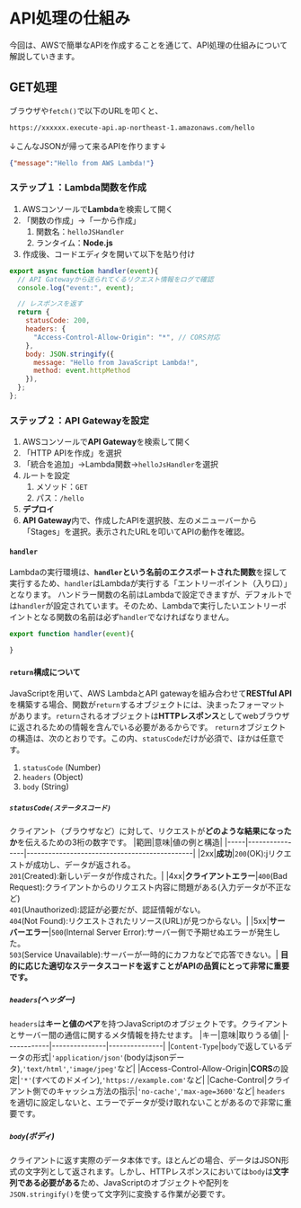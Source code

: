 # API処理の仕組み
今回は、AWSで簡単なAPIを作成することを通じて、API処理の仕組みについて解説していきます。
## GET処理
ブラウザや`fetch()`で以下のURLを叩くと、
```bash
https://xxxxxx.execute-api.ap-northeast-1.amazonaws.com/hello
```
↓こんなJSONが帰って来るAPIを作ります↓
```json
{"message":"Hello from AWS Lambda!"}
```
### ステップ１：Lambda関数を作成
1. AWSコンソールで**Lambda**を検索して開く
2. 「関数の作成」→「一から作成」
   1. 関数名：`helloJSHandler`
   2. ランタイム：**Node.js**
3. 作成後、コードエディタを開いて以下を貼り付け
```JavaScript
export async function handler(event){
  // API Gatewayから送られてくるリクエスト情報をログで確認
  console.log("event:", event);

  // レスポンスを返す
  return {
    statusCode: 200,
    headers: {
      "Access-Control-Allow-Origin": "*", // CORS対応
    },
    body: JSON.stringify({
      message: "Hello from JavaScript Lambda!",
      method: event.httpMethod
    }),
  };
};
```
### ステップ２：API Gatewayを設定
1. AWSコンソールで**API Gateway**を検索して開く
2. 「HTTP APIを作成」を選択
3. 「統合を追加」→Lambda関数→`helloJsHandler`を選択
4. ルートを設定
   1. メソッド：`GET`
   2. パス：`/hello`
5. **デプロイ**
6. **API Gateway**内で、作成したAPIを選択肢、左のメニューバーから「Stages」を選択。表示されたURLを叩いてAPIの動作を確認。
#### `handler`
Lambdaの実行環境は、**`handler`という名前のエクスポートされた関数**を探して実行するため、`handler`はLambdaが実行する「エントリーポイント（入り口）」となります。
ハンドラー関数の名前はLambdaで設定できますが、デフォルトでは`handler`が設定されています。そのため、Lambdaで実行したいエントリーポイントとなる関数の名前は必ず`handler`でなければなりません。
``` Javascript
export function handler(event){

}
```
#### `return`構成について
JavaScriptを用いて、AWS LambdaとAPI gatewayを組み合わせて**RESTful API**を構築する場合、関数が`return`するオブジェクトには、決まったフォーマットがあります。`return`されるオブジェクトは**HTTPレスポンス**としてwebブラウザに返されるための情報を含んでいる必要があるからです。
`return`オブジェクトの構造は、次のとおりです。この内、`statusCode`だけが必須で、ほかは任意です。
1. `statusCode` (Number)
2. `headers` (Object)
3. `body` (String)
##### `statusCode(ステータスコード)`
クライアント（ブラウザなど）に対して、リクエストが**どのような結果になったか**を伝えるための3桁の数字です。
|範囲|意味|値の例と構造|
|-----|----------------|----------------------------------------------|
|2xx|**成功**|`200`(OK):jリクエストが成功し、データが返される。<br>`201`(Created):新しいデータが作成された。|
|4xx|**クライアントエラー**|`400`(Bad Request):クライアントからのリクエスト内容に問題がある(入力データが不正など)<br>`401`(Unauthorized):認証が必要だが、認証情報がない。<br>`404`(Not Found):リクエストされたリソース(URL)が見つからない。|
|5xx|**サーバーエラー**|`500`(Internal Server Error):サーバー側で予期せぬエラーが発生した。<br>`503`(Service Unavailable):サーバーが一時的にカフカなどで応答できない。|
**目的に応じた適切なステータスコードを返すことがAPIの品質にとって非常に重要です。**

##### `headers`(ヘッダー)
`headers`は**キーと値のペア**を持つJavaScriptのオブジェクトです。クライアントとサーバー間の通信に関するメタ情報を持たせます。
|キー|意味|取りうる値|
|------------|---------------|---------------|
|`Content-Type`|`body`で返しているデータの形式|`'application/json'`(bodyはjsonデータ),`'text/html'`,`'image/jpeg'`など|
|Access-Control-Allow-Origin|**CORS**の設定|`'*'`(すべてのドメイン),`'https://example.com'`など|
|Cache-Control|クライアント側でのキャッシュ方法の指示|`'no-cache'`,`'max-age=3600'`など|
`headers`を適切に設定しないと、エラーでデータが受け取れないことがあるので非常に重要です。
##### `body`(ボディ)
クライアントに返す実際のデータ本体です。ほとんどの場合、データはJSON形式の文字列として返されます。しかし、HTTPレスポンスにおいては`body`は**文字列である必要がある**ため、JavaScriptのオブジェクトや配列を`JSON.stringify()`を使って文字列に変換する作業が必要です。